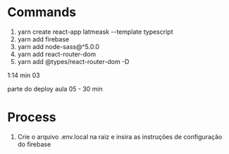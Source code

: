 # Commands
1. yarn create react-app latmeask --template typescript
2. yarn add firebase
3. yarn add node-sass@^5.0.0
4. yarn add react-router-dom
5. yarn add @types/react-router-dom -D


1:14 min 03

parte do deploy aula 05 -  30 min 
   

# Process
1. Crie o arquivo .env.local na raiz e insira as instruções de configuração do firebase